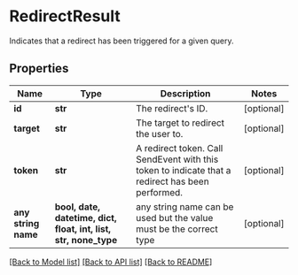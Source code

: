 # RedirectResult

Indicates that a redirect has been triggered for a given query.

## Properties
Name | Type | Description | Notes
------------ | ------------- | ------------- | -------------
**id** | **str** | The redirect&#39;s ID. | [optional] 
**target** | **str** | The target to redirect the user to. | [optional] 
**token** | **str** | A redirect token.  Call SendEvent with this token to indicate that a redirect has been performed. | [optional] 
**any string name** | **bool, date, datetime, dict, float, int, list, str, none_type** | any string name can be used but the value must be the correct type | [optional]

[[Back to Model list]](../README.md#documentation-for-models) [[Back to API list]](../README.md#documentation-for-api-endpoints) [[Back to README]](../README.md)


